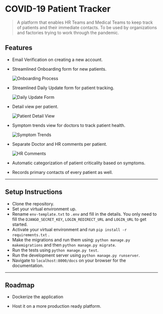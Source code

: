 # COVID-19 Patient Tracker

> A platform that enables HR Teams and Medical Teams to keep track of patients and their immediate contacts. To be used by organizations and factories trying to work through the pandemic.



## Features

* Email Verification on creating a new account.

* Streamlined Onboarding form for new patients.

  ![Onboarding Process](../assets/Assets/README/onboarding.png?raw=True)

* Streamlined Daily Update form for patient tracking.

  ![Daily Update Form](../assets/Assets/README/dailyUpdate.png?raw=True)

* Detail view per patient.

  ![Patient Detail View](../assets/Assets/README/detailview.png?raw=True)

* Symptom trends view for doctors to track patient health.

  ![Symptom Trends](../assets/Assets/README/symptomtrendview.png?raw=True)

* Separate Doctor and HR comments per patient.

  ![HR Comments](../assets/Assets/README/hrcommentview.png?raw=True)

* Automatic categorization of patient criticality based on symptoms.

* Records primary contacts of every patient as well.

---


## Setup Instructions

* Clone the repository.
* Set your virtual environment up.
* Rename `env-template.txt` to `.env` and fill in the details. You only need to fill the `DJANGO_SECRET_KEY`, `LOGIN_REDIRECT_URL` and `LOGIN_URL` to get started.
* Activate your virtual environment and run `pip install -r requirements.txt` .
* Make the migrations and run them using: `python manage.py makemigrations` and then `python manage.py migrate`.
* Run the tests using `python manage.py test`.
* Run the development server using `python manage.py runserver`.
* Navigate to `localhost:8000/docs` on your browser for the documentation.



---

## Roadmap

* Dockerize the application

* Host it on a more production ready platform.

  

